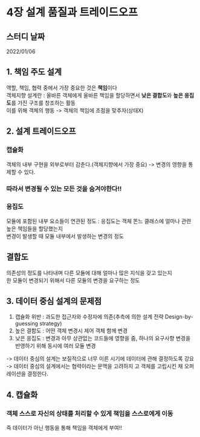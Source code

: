 # 4장 설계 품질과 트레이드오프

## 스터디 날짜
2022/01/06

## 1. 책임 주도 설계
역할, 책임, 협력 중에서 가장 중요한 것은 **책임**이다<br>
객체지향 설계란 : 올바른 객체에게 올바른 책임을 할당하면서 **낮은 결합도**와 **높은 응집도**를 가진 구조를 창조하는 활동<br>
이를 위해 객체의 행동 -> 객체의 책임에 초점을 맞추자(상태X)

## 2. 설계 트레이드오프
### 캡슐화
객체의 내부 구현을 외부로부터 감춘다.(객체지향에서 가장 중요) -> 변경의 영향을 통제할 수 있다.
### 따라서 변경될 수 있는 모든 것을 숨겨야한다!!

### 응집도
모듈에 포함된 내부 요소들이 연관된 정도 : 응집도는 객체 똔느 클래스에 얼마나 관련 높은 책임들을 할당했는지<br>
변경이 발생할 때 모듈 내부에서 발생하는 변경의 정도

## 결합도
의존성의 정도를 나타내며 다른 모듈에 대해 얼마나 많은 지식을 갖고 있는지<br>
한 모듈이 변경되기 위해서 다른 모듈의 변경을 요구하는 정도

## 3. 데이터 중심 설계의 문제점
1. 캡슐화 위반 : 과도한 접근자와 수정자에 의존(추측에 의한 설계 전략 Design-by-guessing strategy)
2. 높은 결함도 : 어떤 객체 변경시 제어 객체 함께 변경
3. 낮은 응집도 : 변경과 아무 상관없는 코드들에 영향을 줌, 하나의 요구사향 변경을 반영하기 위해 동시에 여러 모듈 변경

-> 데이터 중심의 설계는 보질적으로 너무 이른 시기에 데이터에 관해 결정하도록 강요<br>
-> 데이터 중심의 설계에서는 협력이라는 문맥을 고려하지 고 객체를 고립시킨 채 오퍼레이션을 결정한다.

## 4. 캡슐화
### 객체 스스로 자신의 상태를 처리할 수 있게 책임을 스스로에게 이동
즉 데이터가 아닌 행동을 통해 책임을 객체에게 부여!!
